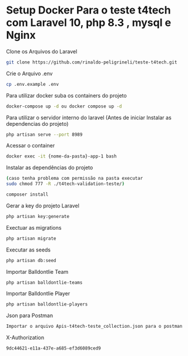 # Setup Docker Para o teste t4tech com Laravel 10, php 8.3 , mysql e Nginx



Clone os Arquivos do Laravel
```sh
git clone https://github.com/rinaldo-peligrineli/teste-t4tech.git
```

Crie o Arquivo .env
```sh
cp .env.example .env
```

Para utilizar docker suba os containers do projeto
```sh
docker-compose up -d ou docker compose up -d 
```

Para utilizar o servidor interno do laravel (Antes de iniciar Instalar as dependencias do projeto)
```sh
php artisan serve --port 8989
```

Acessar o container
```sh
docker exec -it {nome-da-pasta}-app-1 bash
```

Instalar as dependências do projeto
```sh
(caso tenha problema com permissão na pasta executar 
sudo chmod 777 -R ./t4tech-validation-teste/)

composer install
```

Gerar a key do projeto Laravel
```sh
php artisan key:generate
```

Exectuar as migrations
```sh
php artisan migrate
```

Executar as seeds
```sh
php artisan db:seed
```

Importar Balldontlie Team 
```sh
php artisan balldontlie-teams
```

Importar Balldontlie Player 
```sh
php artisan balldontlie-players
```

Json para Postman
```sh
Importar o arquivo Apis-t4tech-teste_collection.json para o postman
```

X-Authorization
```sh
9dc44621-e11a-437e-a685-ef3d6089ced9
```
